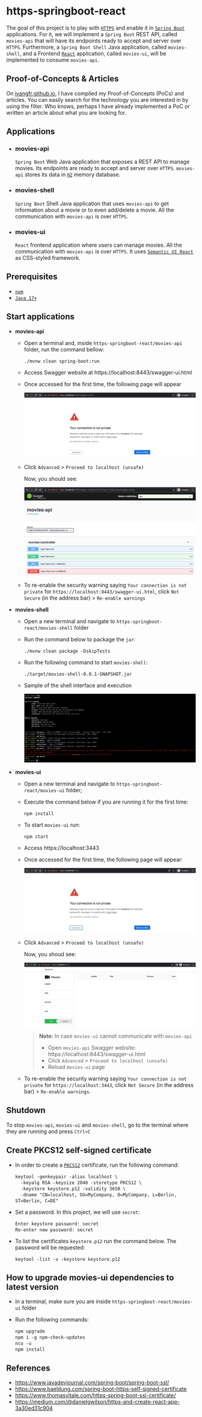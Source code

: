 # https-springboot-react

The goal of this project is to play with [`HTTPS`](https://en.wikipedia.org/wiki/HTTPS) and enable it in [`Spring Boot`](https://docs.spring.io/spring-boot/docs/current/reference/htmlsingle/) applications. For it, we will implement a `Spring Boot` REST API, called `movies-api` that will have its endpoints ready to accept and server over `HTTPS`. Furthermore, a `Spring Boot Shell` Java application, called `movies-shell`, and a Frontend [`React`](https://react.dev/) application, called `movies-ui`, will be implemented to consume `movies-api`.

## Proof-of-Concepts & Articles

On [ivangfr.github.io](https://ivangfr.github.io), I have compiled my Proof-of-Concepts (PoCs) and articles. You can easily search for the technology you are interested in by using the filter. Who knows, perhaps I have already implemented a PoC or written an article about what you are looking for.

## Applications

- ### movies-api

  `Spring Boot` Web Java application that exposes a REST API to manage movies. Its endpoints are ready to accept and server over `HTTPS`. `movies-api` stores its data in [`H2`](https://www.h2database.com/html/main.html) memory database.

- ### movies-shell

  `Spring Boot` Shell Java application that uses `movies-api` to get information about a movie or to even add/delete a movie. All the communication with `movies-api` is over `HTTPS`.

- ### movies-ui

  `React` frontend application where users can manage movies. All the communication with `movies-api` is over `HTTPS`. It uses [`Semantic UI React`](https://react.semantic-ui.com/) as CSS-styled framework.

## Prerequisites

- [`npm`](https://docs.npmjs.com/downloading-and-installing-node-js-and-npm)
- [`Java 17+`](https://www.oracle.com/java/technologies/downloads/#java17)

## Start applications

- **movies-api**

  - Open a terminal and, inside `https-springboot-react/movies-api` folder, run the command bellow:
    ```
    ./mvnw clean spring-boot:run
    ```

  - Access Swagger website at https://localhost:8443/swagger-ui.html

  - Once accessed for the first time, the following page will appear

    ![your-connection-is-not-private-8443](documentation/your-connection-is-not-private-8443.jpeg)

  - Click `Advanced` > `Proceed to localhost (unsafe)`

    Now, you should see:

    ![movies-api-swagger](documentation/movies-api-swagger.jpeg)
  
  - To re-enable the security warning saying `Your connection is not private` for `https://localhost:8443/swagger-ui.html`, click `Not Secure` (in the address bar) > `Re-enable warnings`

- **movies-shell**

  - Open a new terminal and navigate to `https-springboot-react/movies-shell` folder
  
  - Run the command below to package the `jar`:
    ```
    ./mvnw clean package -DskipTests
    ```

  - Run the following command to start `movies-shell`:
    ```
    ./target/movies-shell-0.0.1-SNAPSHOT.jar
    ```

  - Sample of the shell interface and execution

    ![movies-shell](documentation/movies-shell.jpeg)

- **movies-ui**

  - Open a new terminal and navigate to `https-springboot-react/movies-ui` folder;

  - Execute the command below if you are running it for the first time:
    ```
    npm install
    ```

  - To start `movies-ui` run:
    ```
    npm start
    ```

  - Access https://localhost:3443

  - Once accessed for the first time, the following page will appear:

    ![your-connection-is-not-private-3443](documentation/your-connection-is-not-private-3443.jpeg)

  - Click `Advanced` > `Proceed to localhost (unsafe)`

    Now, you shoud see:

    ![movies-ui](documentation/movies-ui.jpeg)

    > **Note:** In case `movies-ui` cannot communicate with `movies-api`
    > - Open `movies-api` Swagger website: https://localhost:8443/swagger-ui.html
    > - Click `Advanced` > `Proceed to localhost (unsafe)`
    > - Reload `movies-ui` page
  
  - To re-enable the security warning saying `Your connection is not private` for `https://localhost:3443`, click `Not Secure` (in the address bar) > `Re-enable warnings`.

## Shutdown

To stop `movies-api`, `movies-ui` and `movies-shell`, go to the terminal where they are running and press `Ctrl+C`

## Create PKCS12 self-signed certificate

- In order to create a [`PKCS12`](https://en.wikipedia.org/wiki/PKCS_12) certificate, run the following command:
  ```
  keytool -genkeypair -alias localhost \
    -keyalg RSA -keysize 2048 -storetype PKCS12 \
    -keystore keystore.p12 -validity 3650 \
    -dname "CN=localhost, OU=MyCompany, O=MyCompany, L=Berlin, ST=Berlin, C=DE"
  ```

- Set a password. In this project, we will use `secret`:
  ```
  Enter keystore password: secret
  Re-enter new password: secret
  ```

- To list the certificates `keystore.p12` run the command below. The password will be requested:
  ```
  keytool -list -v -keystore keystore.p12
  ```

## How to upgrade movies-ui dependencies to latest version

- In a terminal, make sure you are inside `https-springboot-react/movies-ui` folder

- Run the following commands:
  ```
  npm upgrade
  npm i -g npm-check-updates
  ncu -u
  npm install
  ```

## References

- https://www.javadevjournal.com/spring-boot/spring-boot-ssl/
- https://www.baeldung.com/spring-boot-https-self-signed-certificate
- https://www.thomasvitale.com/https-spring-boot-ssl-certificate/
- https://medium.com/@danielgwilson/https-and-create-react-app-3a30ed31c904